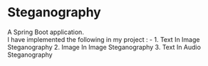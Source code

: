 # Steganography
A Spring Boot application.<br>I have implemented the following in my project : -    1. Text In Image Steganography  2. Image In Image Steganography 3. Text In Audio Steganography
